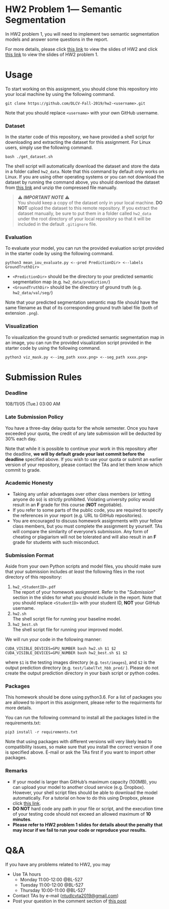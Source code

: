 



# HW2 Problem 1― Semantic Segmentation
In HW2 problem 1, you will need to implement two semantic segmentation models and answer some questions in the report.

For more details, please click [this link](https://drive.google.com/file/d/1NLhvpKT8LrF-oOuFlz4sSuiX5AmUDw1Y/view?usp=sharing) to view the slides of HW2 and click [this link](https://drive.google.com/file/d/1W29SSyjGmUBmoq0dSW8qbHZ8xpdgLL6j/view?usp=sharing) to view the slides of HW2 problem 1.

# Usage
To start working on this assignment, you should clone this repository into your local machine by using the following command.

    git clone https://github.com/DLCV-Fall-2019/hw2-<username>.git
Note that you should replace `<username>` with your own GitHub username.

### Dataset
In the starter code of this repository, we have provided a shell script for downloading and extracting the dataset for this assignment. For Linux users, simply use the following command.

    bash ./get_dataset.sh
The shell script will automatically download the dataset and store the data in a folder called `hw2_data`. Note that this command by default only works on Linux. If you are using other operating systems or you can not download the dataset by running the command above, you should download the dataset from [this link](https://drive.google.com/file/d/1Lp3KS9Gh1LZx6_WVQsSd5H0iHmFAsmFn/view?usp=sharing) and unzip the compressed file manually.

> ⚠️ ***IMPORTANT NOTE*** ⚠️  
> You should keep a copy of the dataset only in your local machine. **DO NOT** upload the dataset to this remote repository. If you extract the dataset manually, be sure to put them in a folder called `hw2_data` under the root directory of your local repository so that it will be included in the default `.gitignore` file.

### Evaluation
To evaluate your model, you can run the provided evaluation script provided in the starter code by using the following command.

    python3 mean_iou_evaluate.py <--pred PredictionDir> <--labels GroundTruthDir>

 - `<PredictionDir>` should be the directory to your predicted semantic segmentation map (e.g. `hw2_data/prediction/`)
 - `<GroundTruthDir>` should be the directory of ground truth (e.g. `hw2_data/val/seg/`)

Note that your predicted segmentation semantic map file should have the same filename as that of its corresponding ground truth label file (both of extension ``.png``).

### Visualization
To visualization the ground truth or predicted semantic segmentation map in an image, you can run the provided visualization script provided in the starter code by using the following command.

    python3 viz_mask.py <--img_path xxxx.png> <--seg_path xxxx.png>

# Submission Rules
### Deadline
108/11/05 (Tue.) 03:00 AM

### Late Submission Policy
You have a three-day delay quota for the whole semester. Once you have exceeded your quota, the credit of any late submission will be deducted by 30% each day.

Note that while it is possible to continue your work in this repository after the deadline, **we will by default grade your last commit before the deadline** specified above. If you wish to use your quota or submit an earlier version of your repository, please contact the TAs and let them know which commit to grade.

### Academic Honesty
-   Taking any unfair advantages over other class members (or letting anyone do so) is strictly prohibited. Violating university policy would result in an **F** grade for this course (**NOT** negotiable).    
-   If you refer to some parts of the public code, you are required to specify the references in your report (e.g. URL to GitHub repositories).      
-   You are encouraged to discuss homework assignments with your fellow class members, but you must complete the assignment by yourself. TAs will compare the similarity of everyone’s submission. Any form of cheating or plagiarism will not be tolerated and will also result in an **F** grade for students with such misconduct.


### Submission Format
Aside from your own Python scripts and model files, you should make sure that your submission includes *at least* the following files in the root directory of this repository:
 1.   `hw2_<StudentID>.pdf`  
The report of your homework assignment. Refer to the "*Submission*" section in the slides for what you should include in the report. Note that you should replace `<StudentID>` with your student ID, **NOT** your GitHub username.
 2.   `hw2.sh`  
The shell script file for running your baseline model.
 3.   `hw2_best.sh`  
The shell script file for running your improved model.

We will run your code in the following manner:

    CUDA_VISIBLE_DEVICES=GPU_NUMBER bash hw2.sh $1 $2
    CUDA_VISIBLE_DEVICES=GPU_NUMBER bash hw2_best.sh $1 $2
where `$1` is the testing images directory (e.g. `test/images`), and `$2` is the output prediction directory (e.g. `test/labelTxt_hbb_pred/` ). Please do not create the output prediction directory in your bash script or python codes.

### Packages
This homework should be done using python3.6. For a list of packages you are allowed to import in this assignment, please refer to the requirments for more details.

You can run the following command to install all the packages listed in the requirements.txt:

    pip3 install -r requirements.txt

Note that using packages with different versions will very likely lead to compatibility issues, so make sure that you install the correct version if one is specified above. E-mail or ask the TAs first if you want to import other packages.

### Remarks
- If your model is larger than GitHub’s maximum capacity (100MB), you can upload your model to another cloud service (e.g. Dropbox). However, your shell script files should be able to download the model automatically. For a tutorial on how to do this using Dropbox, please click [this link](https://goo.gl/XvCaLR).
- **DO NOT** hard code any path in your file or script, and the execution time of your testing code should not exceed an allowed maximum of **10 minutes**.
- **Please refer to HW2 problem 1 slides for details about the penalty that may incur if we fail to run your code or reproduce your results.**

# Q&A
If you have any problems related to HW2, you may
- Use TA hours
    - Monday    11:00-12:00 @BL-527
    - Tuesday   11:00-12:00 @BL-527
    - Thursday  10:00-11:00 @BL-527
- Contact TAs by e-mail ([ntudlcvta2019@gmail.com](mailto:ntudlcvta2019@gmail.com))
- Post your question in the comment section of [this post](https://www.facebook.com/notes/dlcv-fall-2019/hw2-qa/2788293221194365/)
